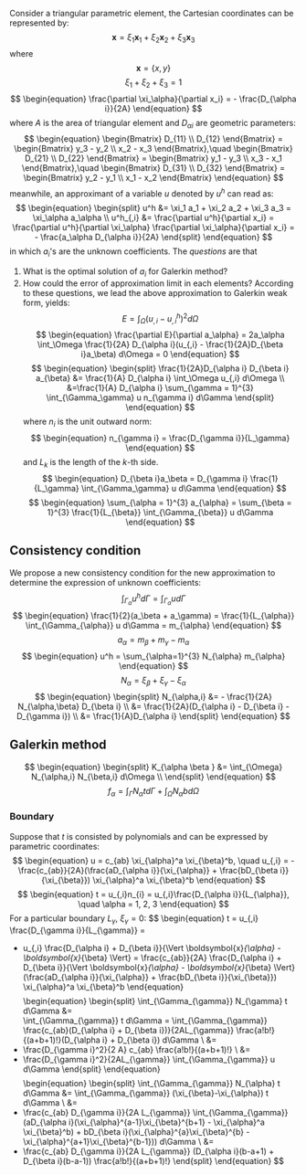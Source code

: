 Consider a triangular parametric element, the Cartesian coordinates can be represented by:
$$
\begin{equation}
\boldsymbol{x} = \xi_1 \boldsymbol{x}_1 + \xi_2 \boldsymbol{x}_2 + \xi_3 \boldsymbol{x}_3
\end{equation}
$$
where
$$
\begin{equation}
\boldsymbol{x} = \{ x, y \}
\end{equation}
$$
$$
\begin{equation}
\xi_1 + \xi_2 + \xi_3 = 1
\end{equation}
$$
$$
\begin{equation}
\frac{\partial \xi_\alpha}{\partial x_i} = - \frac{D_{\alpha i}}{2A}
\end{equation}
$$
where $A$ is the area of triangular element and $D_{\alpha i}$ are  geometric parameters:
$$
\begin{equation}
\begin{Bmatrix}
D_{11} \\ D_{12}
\end{Bmatrix} =
\begin{Bmatrix}
y_3 - y_2 \\ x_2 - x_3
\end{Bmatrix},\quad
\begin{Bmatrix}
D_{21} \\ D_{22}
\end{Bmatrix} =
\begin{Bmatrix}
y_1 - y_3 \\ x_3 - x_1
\end{Bmatrix},\quad
\begin{Bmatrix}
D_{31} \\ D_{32}
\end{Bmatrix} =
\begin{Bmatrix}
y_2 - y_1 \\ x_1 - x_2
\end{Bmatrix}
\end{equation}
$$
meanwhile, an approximant of a variable $u$ denoted by $u^h$ can read as:
$$
\begin{equation}
\begin{split}
u^h &= \xi_1 a_1 + \xi_2 a_2 + \xi_3 a_3 = \xi_\alpha a_\alpha \\
u^h_{,i} &= \frac{\partial u^h}{\partial x_i} = \frac{\partial u^h}{\partial \xi_\alpha} \frac{\partial \xi_\alpha}{\partial x_i} = - \frac{a_\alpha D_{\alpha i}}{2A}
\end{split}
\end{equation}
$$
in which $a_i$'s are the unknown coefficients.
The *questions* are that
1. What is the optimal solution of $a_i$ for Galerkin method?
2. How could the error of approximation limit in each elements?
According to these questions, we lead the above approximation to Galerkin weak form, yields:
$$
\begin{equation}
E = \int_\Omega (u_{,i}-u^h_{,i})^2 d \Omega
\end{equation}
$$
$$
\begin{equation}
\frac{\partial E}{\partial a_\alpha} = 2a_\alpha \int_\Omega \frac{1}{2A} D_{\alpha i}(u_{,i} - \frac{1}{2A}D_{\beta i}a_\beta) d\Omega = 0
\end{equation}
$$
$$
\begin{equation}
\begin{split}
\frac{1}{2A}D_{\alpha i} D_{\beta i} a_{\beta} &= \frac{1}{A} D_{\alpha i} \int_\Omega u_{,i} d\Omega \\
&=\frac{1}{A} D_{\alpha i} \sum_{\gamma = 1}^{3} \int_{\Gamma_\gamma} u n_{\gamma i} d\Gamma
\end{split}
\end{equation}
$$
where $n_i$ is the unit outward norm:
$$
\begin{equation}
n_{\gamma i} = \frac{D_{\gamma i}}{L_\gamma}
\end{equation}
$$
and $L_k$ is the length of the $k$-th side.
$$
\begin{equation}
D_{\beta i}a_\beta = D_{\gamma i} \frac{1}{L_\gamma} \int_{\Gamma_\gamma} u d\Gamma
\end{equation}
$$
$$
\begin{equation}
\sum_{\alpha = 1}^{3} a_{\alpha} = \sum_{\beta = 1}^{3} \frac{1}{L_{\beta}} \int_{\Gamma_{\beta}} u d\Gamma
\end{equation}
$$
## Consistency condition
We propose a new consistency condition for the new approximation to determine the expression of unknown coefficients:
$$
\begin{equation}
\int_{\Gamma_{\alpha}} u^h d\Gamma = \int_{\Gamma_{\alpha}} u d\Gamma
\end{equation}
$$
$$
\begin{equation}
\frac{1}{2}(a_\beta + a_\gamma) = \frac{1}{L_{\alpha}} \int_{\Gamma_{\alpha}} u d\Gamma = m_{\alpha}
\end{equation}
$$
$$
\begin{equation}
a_{\alpha} = m_{\beta} + m_{\gamma} - m_{\alpha}
\end{equation}
$$
$$
\begin{equation}
u^h = \sum_{\alpha=1}^{3} N_{\alpha} m_{\alpha}
\end{equation}
$$
$$
\begin{equation}
N_{\alpha} = \xi_\beta + \xi_\gamma - \xi_\alpha
\end{equation}
$$
$$
\begin{equation}
\begin{split}
N_{\alpha,i} &= - \frac{1}{2A} N_{\alpha,\beta} D_{\beta i} \\
&= \frac{1}{2A}(D_{\alpha i} - D_{\beta i} - D_{\gamma i}) \\
&= \frac{1}{A}D_{\alpha i}
\end{split}
\end{equation}
$$
## Galerkin method
$$
\begin{equation}
\begin{split}
K_{\alpha \beta } &= \int_{\Omega} N_{\alpha,i} N_{\beta,i} d\Omega \\
\end{split}
\end{equation}
$$
$$
\begin{equation}
f_{\alpha} = \int_{\Gamma} N_{\alpha}t d\Gamma +
\int_{\Omega} N_{\alpha} b d\Omega
\end{equation}
$$
### Boundary
Suppose that $t$ is consisted by polynomials and can be expressed by parametric coordinates:
$$
\begin{equation}
u = c_{ab} \xi_{\alpha}^a \xi_{\beta}^b, \quad
u_{,i} = -\frac{c_{ab}}{2A}(\frac{aD_{\alpha i}}{\xi_{\alpha}} + \frac{bD_{\beta i}}{\xi_{\beta}}) \xi_{\alpha}^a \xi_{\beta}^b
\end{equation}
$$
$$
\begin{equation}
t = u_{,i}n_{i} = u_{,i}\frac{D_{\alpha i}}{L_{\alpha}}, \quad \alpha = 1, 2, 3
\end{equation}
$$
For a particular boundary $L_{\gamma}$, $\xi_{\gamma} = 0$:
$$
\begin{equation}
t = u_{,i} \frac{D_{\gamma i}}{L_{\gamma}} =
- u_{,i} \frac{D_{\alpha i} + D_{\beta i}}{\Vert \boldsymbol{x}_{\alpha} - \boldsymbol{x}_{\beta} \Vert} =
\frac{c_{ab}}{2A} \frac{D_{\alpha i} + D_{\beta i}}{\Vert \boldsymbol{x}_{\alpha} - \boldsymbol{x}_{\beta} \Vert}(\frac{aD_{\alpha i}}{\xi_{\alpha}} + \frac{bD_{\beta i}}{\xi_{\beta}}) \xi_{\alpha}^a \xi_{\beta}^b
\end{equation}
$$
$$
\begin{equation}
\begin{split}
\int_{\Gamma_{\gamma}} N_{\gamma} t d\Gamma &= \
\int_{\Gamma_{\gamma}} t d\Gamma =
\int_{\Gamma_{\gamma}} \frac{c_{ab}(D_{\alpha i} + D_{\beta i})}{2AL_{\gamma}} \frac{a!b!}{(a+b+1)!}(D_{\alpha i} + D_{\beta i}) d\Gamma \\ &=
- \frac{D_{\gamma i}^2}{2 A} c_{ab} \frac{a!b!}{(a+b+1)!} \\ &=
- \frac{D_{\gamma i}^2}{2AL_{\gamma}} \int_{\Gamma_{\gamma}} u d\Gamma
\end{split}
\end{equation}
$$
$$
\begin{equation}
\begin{split}
\int_{\Gamma_{\gamma}} N_{\alpha} t d\Gamma &= \int_{\Gamma_{\gamma}} (\xi_{\beta}-\xi_{\alpha}) t d\Gamma \\ &=
- \frac{c_{ab} D_{\gamma i}}{2A L_{\gamma}} \int_{\Gamma_{\gamma}} (aD_{\alpha i}(\xi_{\alpha}^{a-1}\xi_{\beta}^{b+1} - \xi_{\alpha}^a \xi_{\beta}^b) +
bD_{\beta i}(\xi_{\alpha}^{a}\xi_{\beta}^{b} - \xi_{\alpha}^{a+1}\xi_{\beta}^{b-1})) d\Gamma \\ &=
- \frac{c_{ab} D_{\gamma i}}{2A L_{\gamma}} (D_{\alpha i}(b-a+1) + D_{\beta i}(b-a-1)) \frac{a!b!}{(a+b+1)!}
\end{split}
\end{equation}
$$
